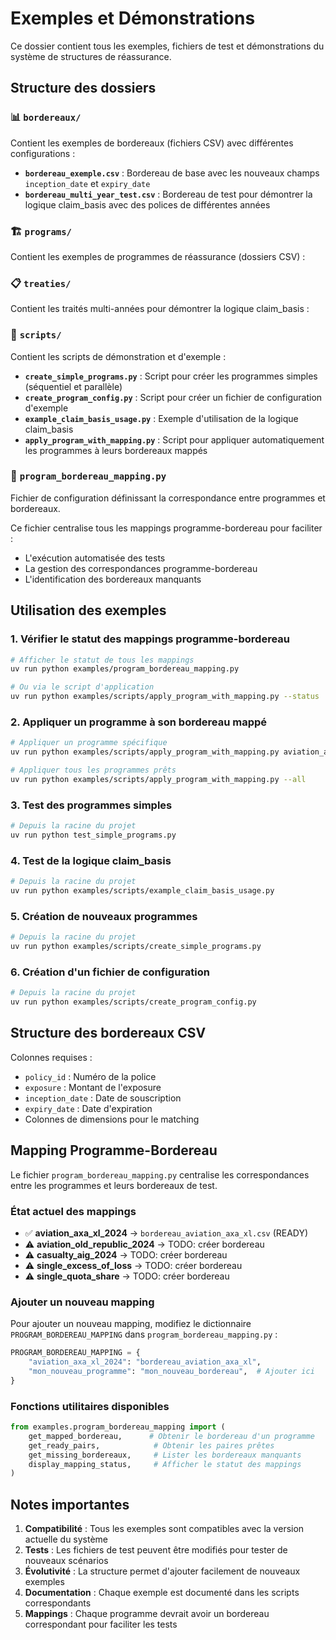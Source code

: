 # Exemples et Démonstrations

Ce dossier contient tous les exemples, fichiers de test et démonstrations du système de structures de réassurance.

## Structure des dossiers

### 📊 `bordereaux/`
Contient les exemples de bordereaux (fichiers CSV) avec différentes configurations :

- **`bordereau_exemple.csv`** : Bordereau de base avec les nouveaux champs `inception_date` et `expiry_date`
- **`bordereau_multi_year_test.csv`** : Bordereau de test pour démontrer la logique claim_basis avec des polices de différentes années

### 🏗️ `programs/`
Contient les exemples de programmes de réassurance (dossiers CSV) :

### 📋 `treaties/`
Contient les traités multi-années pour démontrer la logique claim_basis :


### 🔧 `scripts/`
Contient les scripts de démonstration et d'exemple :

- **`create_simple_programs.py`** : Script pour créer les programmes simples (séquentiel et parallèle)
- **`create_program_config.py`** : Script pour créer un fichier de configuration d'exemple
- **`example_claim_basis_usage.py`** : Exemple d'utilisation de la logique claim_basis
- **`apply_program_with_mapping.py`** : Script pour appliquer automatiquement les programmes à leurs bordereaux mappés

### 🔗 `program_bordereau_mapping.py`
Fichier de configuration définissant la correspondance entre programmes et bordereaux.

Ce fichier centralise tous les mappings programme-bordereau pour faciliter :
- L'exécution automatisée des tests
- La gestion des correspondances programme-bordereau
- L'identification des bordereaux manquants

## Utilisation des exemples

### 1. Vérifier le statut des mappings programme-bordereau
```bash
# Afficher le statut de tous les mappings
uv run python examples/program_bordereau_mapping.py

# Ou via le script d'application
uv run python examples/scripts/apply_program_with_mapping.py --status
```

### 2. Appliquer un programme à son bordereau mappé
```bash
# Appliquer un programme spécifique
uv run python examples/scripts/apply_program_with_mapping.py aviation_axa_xl_2024

# Appliquer tous les programmes prêts
uv run python examples/scripts/apply_program_with_mapping.py --all
```

### 3. Test des programmes simples
```bash
# Depuis la racine du projet
uv run python test_simple_programs.py
```

### 4. Test de la logique claim_basis
```bash
# Depuis la racine du projet
uv run python examples/scripts/example_claim_basis_usage.py
```

### 5. Création de nouveaux programmes
```bash
# Depuis la racine du projet
uv run python examples/scripts/create_simple_programs.py
```

### 6. Création d'un fichier de configuration
```bash
# Depuis la racine du projet
uv run python examples/scripts/create_program_config.py
```

## Structure des bordereaux CSV

Colonnes requises :
- `policy_id` : Numéro de la police
- `exposure` : Montant de l'exposure
- `inception_date` : Date de souscription
- `expiry_date` : Date d'expiration
- Colonnes de dimensions pour le matching

## Mapping Programme-Bordereau

Le fichier `program_bordereau_mapping.py` centralise les correspondances entre les programmes et leurs bordereaux de test.

### État actuel des mappings

- ✅ **aviation_axa_xl_2024** → `bordereau_aviation_axa_xl.csv` (READY)
- ⚠️  **aviation_old_republic_2024** → TODO: créer bordereau
- ⚠️  **casualty_aig_2024** → TODO: créer bordereau
- ⚠️  **single_excess_of_loss** → TODO: créer bordereau
- ⚠️  **single_quota_share** → TODO: créer bordereau

### Ajouter un nouveau mapping

Pour ajouter un nouveau mapping, modifiez le dictionnaire `PROGRAM_BORDEREAU_MAPPING` dans `program_bordereau_mapping.py` :

```python
PROGRAM_BORDEREAU_MAPPING = {
    "aviation_axa_xl_2024": "bordereau_aviation_axa_xl",
    "mon_nouveau_programme": "mon_nouveau_bordereau",  # Ajouter ici
}
```

### Fonctions utilitaires disponibles

```python
from examples.program_bordereau_mapping import (
    get_mapped_bordereau,      # Obtenir le bordereau d'un programme
    get_ready_pairs,            # Obtenir les paires prêtes
    get_missing_bordereaux,     # Lister les bordereaux manquants
    display_mapping_status,     # Afficher le statut des mappings
)
```

## Notes importantes

1. **Compatibilité** : Tous les exemples sont compatibles avec la version actuelle du système
2. **Tests** : Les fichiers de test peuvent être modifiés pour tester de nouveaux scénarios
3. **Évolutivité** : La structure permet d'ajouter facilement de nouveaux exemples
4. **Documentation** : Chaque exemple est documenté dans les scripts correspondants
5. **Mappings** : Chaque programme devrait avoir un bordereau correspondant pour faciliter les tests
